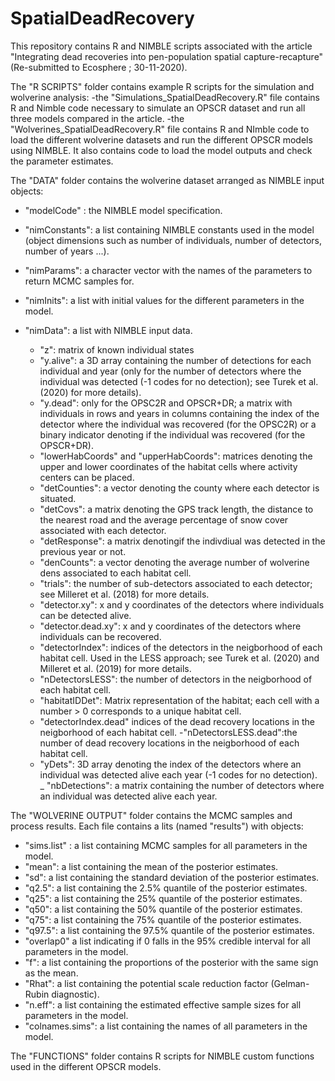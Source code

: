 # SpatialDeadRecovery
This repository contains R and NIMBLE scripts associated with the article "Integrating dead recoveries into pen-population spatial capture-recapture" (Re-submitted to Ecosphere ; 30-11-2020).


The "R SCRIPTS" folder contains example R scripts for the simulation and wolverine analysis:
-the "Simulations_SpatialDeadRecovery.R" file contains R and Nimble code necessary to simulate an OPSCR dataset and run all three models compared in the article.
-the "Wolverines_SpatialDeadRecovery.R" file contains R and NImble code to load the different wolverine datasets and run the different OPSCR models using NIMBLE. It also contains code to load the model outputs and check the parameter estimates.



The "DATA" folder contains the wolverine dataset arranged as NIMBLE input objects:

- "modelCode" : the NIMBLE model specification.

- "nimConstants": a list containing NIMBLE constants used in the model (object dimensions such as number of individuals, number of detectors, number of years ...).

- "nimParams": a character vector with the names of the parameters to return MCMC samples for.

- "nimInits": a list with initial values for the different parameters in the model.

- "nimData": a list with NIMBLE input data.
    - "z": matrix of known individual states
    - "y.alive": a 3D array containing the number of detections for each individual and year (only for the number of detectors where the individual was detected (-1 codes for no detection); see Turek et al. (2020) for more details).
    - "y.dead": only for the OPSC2R and OPSCR+DR; a matrix with individuals in rows and years in columns containing the index of the detector where the individual was recovered (for the OPSC2R) or a binary indicator denoting if the individual was recovered (for the OPSCR+DR).
    - "lowerHabCoords" and "upperHabCoords": matrices denoting the upper and lower coordinates of the habitat cells where activity centers can be placed.
    - "detCounties": a vector denoting the county where each detector is situated.
    - "detCovs": a matrix denoting the GPS track length, the distance to the nearest road and the average percentage of snow cover associated with each detector.
    - "detResponse": a matrix denotingif the indivdiual was detected in the previous year or not.
    - "denCounts": a vector denoting the average number of wolverine dens associated to each habitat cell.
    - "trials": the number of sub-detectors associated to each detector; see Milleret et al. (2018) for more details.
    - "detector.xy": x and y coordinates of the detectors where individuals can be detected alive.
    - "detector.dead.xy": x and y coordinates of the detectors where individuals can be recovered.
    - "detectorIndex": indices of the detectors in the neigborhood of each habitat cell. Used in the LESS approach; see Turek et al. (2020) and Milleret et al. (2019) for more details.
    - "nDetectorsLESS": the number of detectors in the neigborhood of each habitat cell.
    - "habitatIDDet": Matrix representation of the habitat; each cell with a number > 0 corresponds to a unique habitat cell.
    - "detectorIndex.dead" indices of the dead recovery locations in the neigborhood of each habitat cell.
    -"nDetectorsLESS.dead":the number of dead recovery locations in the neigborhood of each habitat cell.
    - "yDets": 3D array denoting  the index of the detectors where an individual was detected alive each year (-1 codes for no detection).            
    _ "nbDetections": a matrix containing the number of detectors where an individual was detected alive each year.



The "WOLVERINE OUTPUT" folder contains the MCMC samples and process results.
Each file contains a lits (named "results") with objects:
- "sims.list" : a list containing MCMC samples for all parameters in the model.
- "mean": a list containing the  mean of the posterior estimates.
- "sd": a list containing the standard deviation of the posterior estimates.
- "q2.5": a list containing the 2.5% quantile of the posterior estimates.
- "q25": a list containing the 25% quantile of the posterior estimates.
- "q50": a list containing the 50% quantile of the posterior estimates.
- "q75": a list containing the 75% quantile of the posterior estimates.
- "q97.5": a list containing the 97.5% quantile of the posterior estimates.
- "overlap0" a list indicating if 0 falls in the 95% credible interval for all parameters in the model.
- "f": a list containing the proportions of the posterior with the same sign as the mean.
- "Rhat": a list containing the potential scale reduction factor (Gelman-Rubin diagnostic).
- "n.eff": a list containing the estimated effective sample sizes for all parameters in the model.
- "colnames.sims": a list containing the names of all parameters in the model.



The "FUNCTIONS" folder contains R scripts for NIMBLE custom functions used in the different OPSCR models.
